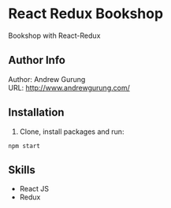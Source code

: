 # React Redux Bookshop
Bookshop with React-Redux

Author Info
-----------
Author: Andrew Gurung <br>
URL: http://www.andrewgurung.com/

Installation
------------
1. Clone, install packages and run:

  ```npm start```


Skills
-------
- React JS
- Redux
